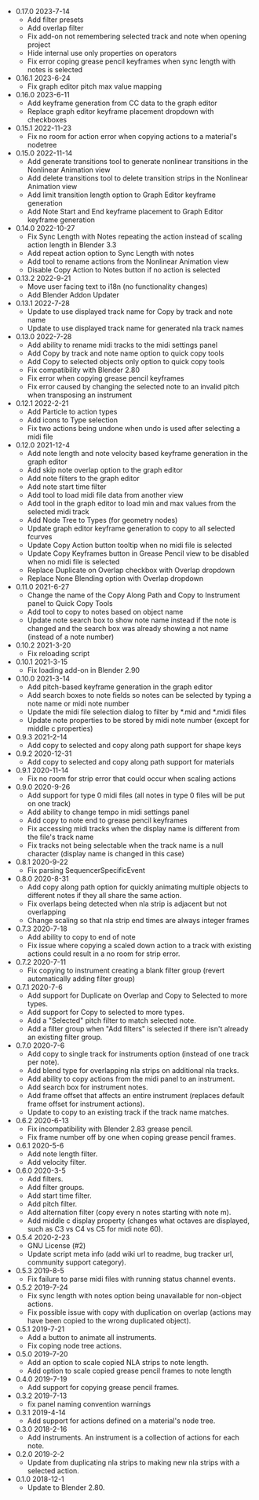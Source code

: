 - 0.17.0 2023-7-14
  * Add filter presets
  * Add overlap filter
  * Fix add-on not remembering selected track and note when opening project
  * Hide internal use only properties on operators
  * Fix error coping grease pencil keyframes when sync length with notes is selected
- 0.16.1 2023-6-24
  * Fix graph editor pitch max value mapping
- 0.16.0 2023-6-11
  * Add keyframe generation from CC data to the graph editor
  * Replace graph editor keyframe placement dropdown with checkboxes
- 0.15.1 2022-11-23
  * Fix no room for action error when copying actions to a material's nodetree
- 0.15.0 2022-11-14
  * Add generate transitions tool to generate nonlinear transitions in the Nonlinear Animation view
  * Add delete transitions tool to delete transition strips in the Nonlinear Animation view
  * Add limit transition length option to Graph Editor keyframe generation
  * Add Note Start and End keyframe placement to Graph Editor keyframe generation
- 0.14.0 2022-10-27
  * Fix Sync Length with Notes repeating the action instead of scaling action length in Blender 3.3
  * Add repeat action option to Sync Length with notes
  * Add tool to rename actions from the Nonlinear Animation view
  * Disable Copy Action to Notes button if no action is selected
- 0.13.2 2022-9-21
  * Move user facing text to i18n (no functionality changes) 
  * Add Blender Addon Updater
- 0.13.1 2022-7-28
  * Update to use displayed track name for Copy by track and note name
  * Update to use displayed track name for generated nla track names
- 0.13.0 2022-7-28
  * Add ability to rename midi tracks to the midi settings panel 
  * Add Copy by track and note name option to quick copy tools
  * Add Copy to selected objects only option to quick copy tools
  * Fix compatibility with Blender 2.80
  * Fix error when copying grease pencil keyframes
  * Fix error caused by changing the selected note to an invalid pitch when transposing an instrument
- 0.12.1 2022-2-21
  * Add Particle to action types
  * Add icons to Type selection
  * Fix two actions being undone when undo is used after selecting a midi file 
- 0.12.0 2021-12-4
  * Add note length and note velocity based keyframe generation in the graph editor
  * Add skip note overlap option to the graph editor
  * Add note filters to the graph editor
  * Add note start time filter
  * Add tool to load midi file data from another view
  * Add tool in the graph editor to load min and max values from the selected midi track
  * Add Node Tree to Types (for geometry nodes)
  * Update graph editor keyframe generation to copy to all selected fcurves
  * Update Copy Action button tooltip when no midi file is selected
  * Update Copy Keyframes button in Grease Pencil view to be disabled when no midi file is selected
  * Replace Duplicate on Overlap checkbox with Overlap dropdown
  * Replace None Blending option with Overlap dropdown
- 0.11.0 2021-6-27
  * Change the name of the Copy Along Path and Copy to Instrument panel to Quick Copy Tools
  * Add tool to copy to notes based on object name
  * Update note search box to show note name instead if the note is changed and the search box was already showing a not name (instead of a note number)  
- 0.10.2 2021-3-20
  * Fix reloading script
- 0.10.1 2021-3-15
  * Fix loading add-on in Blender 2.90
- 0.10.0 2021-3-14
  * Add pitch-based keyframe generation in the graph editor
  * Add search boxes to note fields so notes can be selected by typing a note name or midi note number
  * Update the midi file selection dialog to filter by *.mid and *.midi files
  * Update note properties to be stored by midi note number (except for middle c properties)
- 0.9.3 2021-2-14
  * Add copy to selected and copy along path support for shape keys
- 0.9.2 2020-12-31
  * Add copy to selected and copy along path support for materials
- 0.9.1 2020-11-14
  * Fix no room for strip error that could occur when scaling actions  
- 0.9.0 2020-9-26
  * Add support for type 0 midi files (all notes in type 0 files will be put on one track)
  * Add ability to change tempo in midi settings panel
  * Add copy to note end to grease pencil keyframes
  * Fix accessing midi tracks when the display name is different from the file's track name
  * Fix tracks not being selectable when the track name is a null character (display name is changed in this case) 
- 0.8.1 2020-9-22
  * Fix parsing SequencerSpecificEvent
- 0.8.0 2020-8-31
  * Add copy along path option for quickly animating multiple objects to different notes if they all share the same action.
  * Fix overlaps being detected when nla strip is adjacent but not overlapping
  * Change scaling so that nla strip end times are always integer frames
- 0.7.3 2020-7-18
  * Add ability to copy to end of note
  * Fix issue where copying a scaled down action to a track with existing actions could result in a no room for strip error.                                                                                              
- 0.7.2 2020-7-11
  * Fix copying to instrument creating a blank filter group (revert automatically adding filter group)
- 0.7.1 2020-7-6
  * Add support for Duplicate on Overlap and Copy to Selected to more types.
  * Add support for Copy to selected to more types.
  * Add a "Selected" pitch filter to match selected note.
  * Add a filter group when "Add filters" is selected if there isn't already an existing filter group.
- 0.7.0 2020-7-6
  * Add copy to single track for instruments option (instead of one track per note).
  * Add blend type for overlapping nla strips on additional nla tracks. 
  * Add ability to copy actions from the midi panel to an instrument.
  * Add search box for instrument notes.
  * Add frame offset that affects an entire instrument (replaces default frame offset for instrument actions).
  * Update to copy to an existing track if the track name matches.
- 0.6.2 2020-6-13
  * Fix incompatibility with Blender 2.83 grease pencil. 
  * Fix frame number off by one when coping grease pencil frames.
- 0.6.1 2020-5-6
  * Add note length filter.
  * Add velocity filter.
- 0.6.0 2020-3-5
  * Add filters.
  * Add filter groups.
  * Add start time filter.
  * Add pitch filter.
  * Add alternation filter (copy every n notes starting with note m).
  * Add middle c display property (changes what octaves are displayed, such as C3 vs C4 vs C5 for midi note 60).
- 0.5.4 2020-2-23
  * GNU License (#2)
  * Update script meta info (add wiki url to readme, bug tracker url, community support category).
- 0.5.3 2019-8-5
  * Fix failure to parse midi files with running status channel events.
- 0.5.2 2019-7-24
  * Fix sync length with notes option being unavailable for non-object actions.
  * Fix possible issue with copy with duplication on overlap (actions may have been copied to the wrong duplicated object).
- 0.5.1 2019-7-21
  * Add a button to animate all instruments.
  * Fix coping node tree actions.
- 0.5.0 2019-7-20
  * Add an option to scale copied NLA strips to note length.
  * Add option to scale copied grease pencil frames to note length
- 0.4.0 2019-7-19
  * Add support for copying grease pencil frames.
- 0.3.2 2019-7-13
  * fix panel naming convention warnings
- 0.3.1 2019-4-14
  * Add support for actions defined on a material's node tree.
- 0.3.0 2018-2-16
  * Add instruments. An instrument is a collection of actions for each note.
- 0.2.0 2019-2-2
  * Update from duplicating nla strips to making new nla strips with a selected action.  
- 0.1.0 2018-12-1  
  * Update to Blender 2.80.

